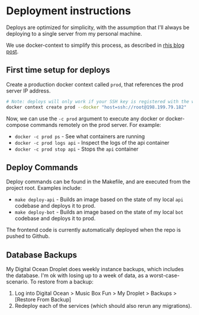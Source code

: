 # Deployment instructions

Deploys are optimized for simplicity, with the assumption that I'll always be deploying to a single server from my personal machine.

We use docker-context to simplify this process, as described in [rhis blog post](https://www.docker.com/blog/how-to-deploy-on-remote-docker-hosts-with-docker-compose/).

## First time setup for deploys

Create a production docker context called `prod`, that references the prod server IP address.

```bash
# Note: deploys will only work if your SSH key is registered with the web host.
docker context create prod --docker "host=ssh://root@198.199.79.182"
```

Now, we can use the `-c prod` argument to execute any docker or docker-compose commands remotely on the prod server. For example:
- `docker -c prod ps` - See what containers are running
- `docker -c prod logs api` - Inspect the logs of the api container
- `docker -c prod stop api` - Stops the `api` container

## Deploy Commands

Deploy commands can be found in the Makefile, and are executed from the project root. Examples include:

- `make deploy-api` - Builds an image based on the state of my local `api` codebase and deploys it to prod.
- `make deploy-bot` - Builds an image based on the state of my local `bot` codebase and deploys it to prod.

The frontend code is currently automatically deployed when the repo is pushed to Github.

## Database Backups

My Digital Ocean Droplet does weekly instance backups, which includes the database. I'm ok with losing up to a week of data, as a worst-case-scenario. To restore from a backup:

1. Log into Digital Ocean > Music Box Fun > My Droplet > Backups > [Restore From Backup]
2. Redeploy each of the services (which should also rerun any migrations).
